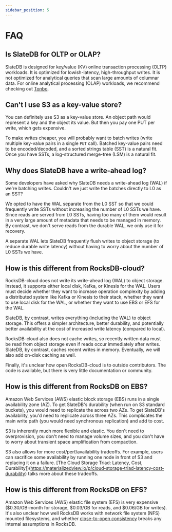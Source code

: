```yaml
---
sidebar_position: 5
---
```


# FAQ

## Is SlateDB for OLTP or OLAP?

SlateDB is designed for key/value (KV) online transaction processing (OLTP) workloads. It is optimized for lowish-latency, high-throughput writes. It is not optimized for analytical queries that scan large amounts of columnar data. For online analytical processing (OLAP) workloads, we recommend checking out [Tonbo](https://github.com/tonbo-io/tonbo).

## Can't I use S3 as a key-value store?

You can definitely use S3 as a key-value store. An object path would represent a key and the object its value. But then you pay one PUT per write, which gets expensive.

To make writes cheaper, you will probably want to batch writes (write multiple key-value pairs in a single `PUT` call). Batched key-value pairs need to be encoded/decoded, and a sorted strings table (SST) is a natural fit. Once you have SSTs, a log-structured merge-tree (LSM) is a natural fit.

## Why does SlateDB have a write-ahead log?

Some developers have asked why SlateDB needs a write-ahead log (WAL) if we're batching writes. Couldn't we just write the batches directly to L0 as an SST?

We opted to have the WAL separate from the L0 SST so that we could frequently write SSTs without increasing the number of L0 SSTs we have. Since reads are served from L0 SSTs, having too many of them would result in a very large amount of metadata that needs to be managed in memory. By contrast, we don't serve reads from the durable WAL, we only use it for recovery.

A separate WAL lets SlateDB frequently flush writes to object storage (to reduce durable write latency) without having to worry about the number of L0 SSTs we have.

## How is this different from RocksDB-cloud?

RocksDB-cloud does not write its write-ahead log (WAL) to object storage. Instead, it supports either local disk, Kafka, or Kinesis for the WAL. Users must decide whether they want to increase operation complexity by adding a distributed system like Kafka or Kinesis to their stack, whether they want to use local disk for the WAL, or whether they want to use EBS or EFS for the WAL.

SlateDB, by contrast, writes everything (including the WAL) to object storage. This offers a simpler architecture, better durability, and potentially better availability at the cost of increased write latency (compared to local).

RocksDB-cloud also does not cache writes, so recently written data must be read from object storage even if reads occur immediately after writes. SlateDB, by contrast, caches recent writes in memory. Eventually, we will also add on-disk caching as well.

Finally, it's unclear how open RocksDB-cloud is to outside contributors. The code is available, but there is very little documentation or community.

## How is this different from RocksDB on EBS?

Amazon Web Services (AWS) elastic block storage (EBS) runs in a single availability zone (AZ). To get SlateDB's durability (when run on S3 standard buckets), you would need to replicate the across two AZs. To get SlateDB's availability, you'd need to replicate across three AZs. This complicates the main write path (you would need synchronous replication) and add to cost.

S3 is inherently much more flexible and elastic. You don't need to overprovision, you don't need to manage volume sizes, and you don't have to worry about transient space amplification from compaction.

S3 also allows for more cost/perf/availability tradeoffs. For example, users can sacrifice some availability by running one node in front of S3 and replacing it on a failure. [The Cloud Storage Triad: Latency, Cost, Durability])(https://materializedview.io/p/cloud-storage-triad-latency-cost-durability) talks more about these tradeoffs.

## How is this different from RocksDB on EFS?

Amazon Web Services (AWS) elastic file system (EFS) is very expensive ($0.30/GB-month for storage, $0.03/GB for reads, and $0.06/GB for writes). It's also unclear how well RocksDB works with network file system (NFS) mounted filesystems, and whether [close-to-open consistency](https://docs.aws.amazon.com/efs/latest/ug/features.html#consistency) breaks any internal assumptions in RocksDB.
